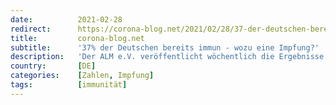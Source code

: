```yaml
---
date:          2021-02-28
redirect:      https://corona-blog.net/2021/02/28/37-der-deutschen-bereits-immun-wozu-eine-impfung/
title:         corona-blog.net
subtitle:      '37% der Deutschen bereits immun - wozu eine Impfung?'
description:   'Der ALM e.V. veröffentlicht wöchentlich die Ergebnisse von fast allen deutschen Laboren hinsichtlich der Corona-Testungen. Die neusten Ergebnisse lassen viel…'
country:       [DE]
categories:    [Zahlen, Impfung]
tags:          [immunität]
---
```

